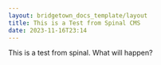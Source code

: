 ```yaml
---
layout: bridgetown_docs_template/layout
title: This is a Test from Spinal CMS
date: 2023-11-16T23:14
---
```


This is a test from spinal. What will happen?